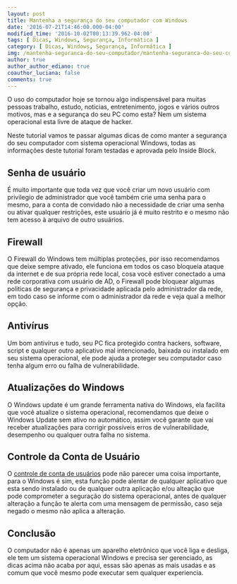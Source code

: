 ```yaml
---
layout: post
title: Mantenha a segurança do seu computador com Windows
date: '2016-07-21T14:46:00.000-04:00'
modified_time: '2016-10-02T00:13:39.962-04:00'
tags: [ Dicas, Windows, Segurança, Informática ]
category: [ Dicas, Windows, Segurança, Informática ]
img: /mantenha-seguranca-do-seu-computador/mantenha-seguranca-do-seu-computador.jpg
author: true
author_author_ediano: true
coauthor_luciana: false
comments: true
---
```


O uso do computador hoje se tornou algo indispensável para muitas pessoas trabalho, estudo, noticias, entretenimento, jogos e vários outros motivos, mas e a segurança do seu PC como esta? Nem um sistema operacional esta livre de ataque de hacker.

Neste tutorial vamos te passar algumas dicas de como manter a segurança do seu computador com sistema operacional Windows, todas as informações deste tutorial foram testadas e aprovada pelo Inside Block.

## Senha de usuário
É muito importante que toda vez que você criar um novo usuário com privilegio de administrador que você também crie uma senha para o mesmo, para a conta de convidado não a necessidade de criar uma senha ou ativar qualquer restrições, este usuário já é muito restrito e o mesmo não tem acesso à arquivo de outro usuários.

## Firewall
O Firewall do Windows tem múltiplas proteções, por isso recomendamos que deixe sempre ativado, ele funciona em todos os caso bloqueia ataque da internet e de sua própria rede local, cosa você estiver conectado a uma rede corporativa com usuário de AD, o Firewall pode bloquear algumas politicas de segurança e privacidade aplicada pelo administrador da rede, em todo caso se informe com o administrador da rede e veja qual a melhor opção.

## Antivírus
Um bom antivírus e tudo, seu PC fica protegido contra hackers, software, script e qualquer outro aplicativo mal intencionado, baixada ou instalado em seu sistema operacional, ele pode ajuda a proteger seu computador caso tenha algum erro ou falha de vulnerabilidade.

## Atualizações do Windows
O Windows update é um grande ferramenta nativa do Windows, ela facilita que você atualize o sistema operacional, recomendamos que deixe o Windows Update sem ativo no automático, assim você garante que vai receber atualizações para corrigir possíveis erros de vulnerabilidade, desempenho ou qualquer outra falha no sistema.

## Controle da Conta de Usuário
O <a href="http://www.insideblock.com/2016/07/como-ativar-ou-desativar-o-uac-controle.html" target="_blank">controle de conta de usuários</a> pode não parecer uma coisa importante, para o Windows é sim, esta função pode alentar de qualquer aplicativo que esta sendo instalado ou de qualquer outra aplicação e/ou alteação que pode comprometer a seguração do sistema operacional, antes de qualquer alteração a função te alerta com uma mensagem de permissão, caso seja negado o mesmo não aplica a alteração.

## Conclusão
O computador não é apenas um aparelho eletrônico que você liga e desliga, ele tem um sistema operacional Windows e precisa ser gerenciado, as dicas acima não acaba por aqui, essas são apenas as mais usadas e as comum que você mesmo pode executar sem qualquer experiencia.